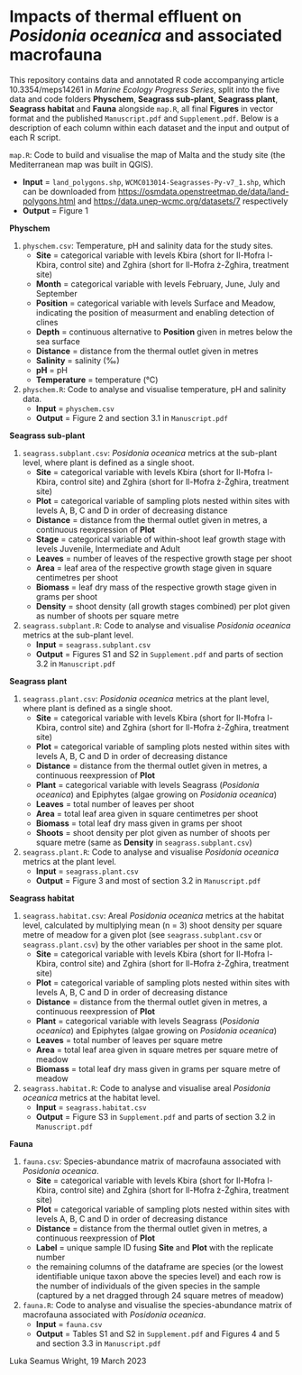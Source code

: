 # Impacts of thermal effluent on *Posidonia oceanica* and associated macrofauna
This repository contains data and annotated R code accompanying article 10.3354/meps14261 in *Marine Ecology Progress Series*, split into the five data and code folders **Physchem**, **Seagrass sub-plant**, **Seagrass plant**, **Seagrass habitat** and **Fauna** alongside `map.R`, all final **Figures** in vector format and the published `Manuscript.pdf` and `Supplement.pdf`. Below is a description of each column within each dataset and the input and output of each R script.

`map.R`: Code to build and visualise the map of Malta and the study site (the Mediterranean map was built in QGIS).
- **Input** = `land_polygons.shp`, `WCMC013014-Seagrasses-Py-v7_1.shp`, which can be downloaded from https://osmdata.openstreetmap.de/data/land-polygons.html and https://data.unep-wcmc.org/datasets/7 respectively
- **Output** = Figure 1

**Physchem**
1. `physchem.csv`: Temperature, pH and salinity data for the study sites.
    - **Site** = categorical variable with levels Kbira (short for Il-Ħofra l-Kbira, control site) and Zghira (short for Il-Ħofra ż-Żgħira, treatment site)
    - **Month** = categorical variable with levels February, June, July and September
    - **Position** = categorical variable with levels Surface and Meadow, indicating the position of measurment and enabling detection of clines
    - **Depth** = continuous alternative to **Position** given in metres below the sea surface 
    - **Distance** = distance from the thermal outlet given in metres
    - **Salinity** = salinity (‰)
    - **pH** = pH
    - **Temperature** = temperature (°C)
2. `physchem.R`: Code to analyse and visualise temperature, pH and salinity data.
    - **Input** = `physchem.csv`
    - **Output** = Figure 2 and section 3.1 in `Manuscript.pdf`

**Seagrass sub-plant**
1. `seagrass.subplant.csv`: *Posidonia oceanica* metrics at the sub-plant level, where plant is defined as a single shoot.
    - **Site** = categorical variable with levels Kbira (short for Il-Ħofra l-Kbira, control site) and Zghira (short for Il-Ħofra ż-Żgħira, treatment site)
    - **Plot** = categorical variable of sampling plots nested within sites with levels A, B, C and D in order of decreasing distance
    - **Distance** = distance from the thermal outlet given in metres, a continuous reexpression of **Plot**
    - **Stage** = categorical variable of within-shoot leaf growth stage with levels Juvenile, Intermediate and Adult
    - **Leaves** = number of leaves of the respective growth stage per shoot
    - **Area** = leaf area of the respective growth stage given in square centimetres per shoot
    - **Biomass** = leaf dry mass of the respective growth stage given in grams per shoot
    - **Density** = shoot density (all growth stages combined) per plot given as number of shoots per square metre
2. `seagrass.subplant.R`: Code to analyse and visualise *Posidonia oceanica* metrics at the sub-plant level.
    - **Input** = `seagrass.subplant.csv`
    - **Output** = Figures S1 and S2 in `Supplement.pdf` and parts of section 3.2 in `Manuscript.pdf`

**Seagrass plant**
1. `seagrass.plant.csv`: *Posidonia oceanica* metrics at the plant level, where plant is defined as a single shoot.
    - **Site** = categorical variable with levels Kbira (short for Il-Ħofra l-Kbira, control site) and Zghira (short for Il-Ħofra ż-Żgħira, treatment site)
    - **Plot** = categorical variable of sampling plots nested within sites with levels A, B, C and D in order of decreasing distance
    - **Distance** = distance from the thermal outlet given in metres, a continuous reexpression of **Plot**
    - **Plant** = categorical variable with levels Seagrass (*Posidonia oceanica*) and Epiphytes (algae growing on *Posidonia oceanica*)
    - **Leaves** = total number of leaves per shoot
    - **Area** = total leaf area given in square centimetres per shoot
    - **Biomass** = total leaf dry mass given in grams per shoot
    - **Shoots** = shoot density per plot given as number of shoots per square metre (same as **Density** in `seagrass.subplant.csv`)
2. `seagrass.plant.R`: Code to analyse and visualise *Posidonia oceanica* metrics at the plant level.
    - **Input** = `seagrass.plant.csv`
    - **Output** = Figure 3 and most of section 3.2 in `Manuscript.pdf`
    
**Seagrass habitat**
1. `seagrass.habitat.csv`: Areal *Posidonia oceanica* metrics at the habitat level, calculated by multiplying mean (n = 3) shoot density per square metre of meadow for a given plot (see `seagrass.subplant.csv` or `seagrass.plant.csv`) by the other variables per shoot in the same plot.
    - **Site** = categorical variable with levels Kbira (short for Il-Ħofra l-Kbira, control site) and Zghira (short for Il-Ħofra ż-Żgħira, treatment site)
    - **Plot** = categorical variable of sampling plots nested within sites with levels A, B, C and D in order of decreasing distance
    - **Distance** = distance from the thermal outlet given in metres, a continuous reexpression of **Plot**
    - **Plant** = categorical variable with levels Seagrass (*Posidonia oceanica*) and Epiphytes (algae growing on *Posidonia oceanica*)
    - **Leaves** = total number of leaves per square metre
    - **Area** = total leaf area given in square metres per square metre of meadow
    - **Biomass** = total leaf dry mass given in grams per square metre of meadow
2. `seagrass.habitat.R`: Code to analyse and visualise areal *Posidonia oceanica* metrics at the habitat level.
    - **Input** = `seagrass.habitat.csv`
    - **Output** = Figure S3 in `Supplement.pdf` and parts of section 3.2 in `Manuscript.pdf`

**Fauna**
1. `fauna.csv`: Species-abundance matrix of macrofauna associated with *Posidonia oceanica*.
    - **Site** = categorical variable with levels Kbira (short for Il-Ħofra l-Kbira, control site) and Zghira (short for Il-Ħofra ż-Żgħira, treatment site)
    - **Plot** = categorical variable of sampling plots nested within sites with levels A, B, C and D in order of decreasing distance
    - **Distance** = distance from the thermal outlet given in metres, a continuous reexpression of **Plot**
    - **Label** = unique sample ID fusing **Site** and **Plot** with the replicate number
    - the remaining columns of the dataframe are species (or the lowest identifiable unique taxon above the species level) and each row is the number of individuals of the given species in the sample (captured by a net dragged through 24 square metres of meadow)
2. `fauna.R`: Code to analyse and visualise the species-abundance matrix of macrofauna associated with *Posidonia oceanica*.
    - **Input** = `fauna.csv`
    - **Output** = Tables S1 and S2 in `Supplement.pdf` and Figures 4 and 5 and section 3.3 in `Manuscript.pdf`

Luka Seamus Wright, 19 March 2023
